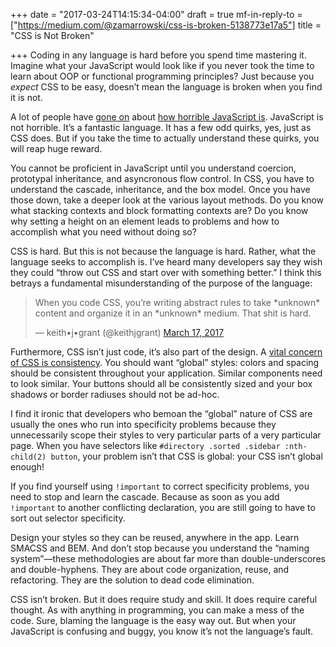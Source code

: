+++
date = "2017-03-24T14:15:34-04:00"
draft = true
mf-in-reply-to = ["https://medium.com/@zamarrowski/css-is-broken-5138773e17a5"]
title = "CSS is Not Broken"

+++
Coding in any language is hard before you spend time mastering it. Imagine what your JavaScript would look like if you never took the time to learn about OOP or functional programming principles? Just because you *expect* CSS to be easy, doesn’t mean the language is broken when you find it is not.

A lot of people have <a href="https://simpleprogrammer.com/2013/05/06/why-javascript-is-doomed/">gone on</a> about <a href="https://medium.com/smalltalk-talk/the-three-worst-programming-languages-b1ec25a232c1#e848">how horrible JavaScript is</a>. JavaScript is not horrible. It’s a fantastic language. It has a few odd quirks, yes, just as CSS does. But if you take the time to actually understand these quirks, you will reap huge reward.

You cannot be proficient in JavaScript until you understand coercion, prototypal inheritance, and asyncronous flow control. In CSS, you have to understand the cascade, inheritance, and the box model. Once you have those down, take a deeper look at the various layout methods. Do you know what stacking contexts and block formatting contexts are? Do you know why setting a height on an element leads to problems and how to accomplish what you need without doing so?

CSS is hard. But this is not because the language is hard. Rather, what the language seeks to accomplish is. I’ve heard many developers say they wish they could “throw out CSS and start over with something better.” I think this betrays a fundamental misunderstanding of the purpose of the language:

<blockquote class="twitter-tweet" data-conversation="none" data-lang="en"><p lang="en" dir="ltr">When you code CSS, you’re writing abstract rules to take *unknown* content and organize it in an *unknown* medium. That shit is hard.</p>&mdash; keith•j•grant (@keithjgrant) <a href="https://twitter.com/keithjgrant/status/842728744653676544">March 17, 2017</a></blockquote>
<script async src="//platform.twitter.com/widgets.js" charset="utf-8"></script>

Furthermore, CSS isn’t just code, it’s also part of the design. A <a href="https://snook.ca/archives/html_and_css/css-concerns">vital concern of CSS is consistency</a>. You should want “global” styles: colors and spacing should be consistent throughout your application. Similar components need to look similar. Your buttons should all be consistently sized and your box shadows or border radiuses should not be ad-hoc.

I find it ironic that developers who bemoan the “global” nature of CSS are usually the ones who run into specificity problems because they unnecessarily scope their styles to very particular parts of a very particular page. When you have selectors like `#directory .sorted .sidebar :nth-child(2) button`, your problem isn’t that CSS is global: your CSS isn’t global enough!

If you find yourself using `!important` to correct specificity problems, you need to stop and learn the cascade. Because as soon as you add `!important` to another conflicting declaration, you are still going to have to sort out selector specificity.

Design your styles so they can be reused, anywhere in the app. Learn SMACSS and BEM. And don’t stop because you understand the “naming system”&mdash;these methodologies are about far more than double-underscores and double-hyphens. They are about code organization, reuse, and refactoring. They are the solution to dead code elimination.

CSS isn’t broken. But it does require study and skill. It does require careful thought. As with anything in programming, you can make a mess of the code. Sure, blaming the language is the easy way out. But when your JavaScript is confusing and buggy, you know it’s not the language’s fault.

